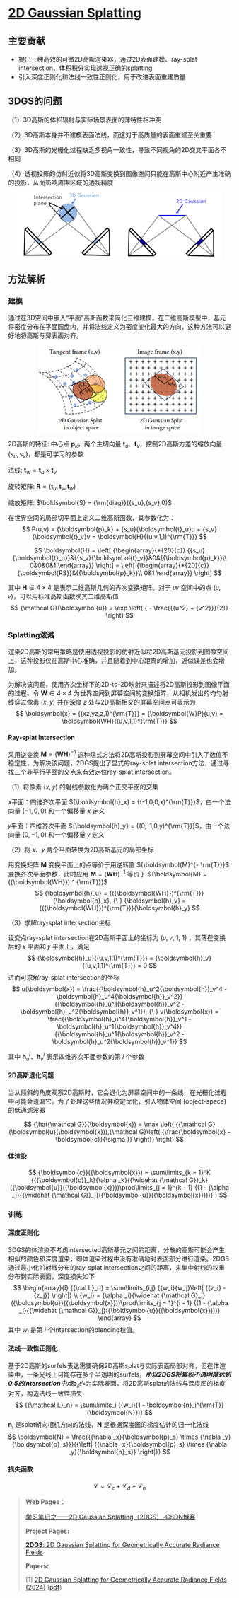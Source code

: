 # [2D Gaussian Splatting](https://surfsplatting.github.io/)

## 主要贡献

- 提出一种高效的可微2D高斯渲染器，通过2D表面建模、ray-splat intersection、体积积分实现透视正确的splatting
- 引入深度正则化和法线一致性正则化，用于改进表面重建质量

## 3DGS的问题

（1）3D高斯的体积辐射与实际场景表面的薄特性相冲突

（2）3D高斯本身并不建模表面法线，而这对于高质量的表面重建至关重要

（3）3D高斯的光栅化过程缺乏多视角一致性，导致不同视角的2D交叉平面各不相同

（4）透视投影的仿射近似将3D高斯变换到图像空间只能在高斯中心附近产生准确的投影，从而影响周围区域的透视精度

<img src="assets/3DGS_VS_2DGS.png" alt="3DGS_VS_2DGS" style="zoom: 80%; display: block; margin-left: auto; margin-right: auto;" />

## 方法解析

### 建模

通过在3D空间中嵌入“平面”高斯函数来简化三维建模，在二维高斯模型中，基元将密度分布在平面圆盘内，并将法线定义为密度变化最大的方向，这种方法可以更好地将高斯与薄表面对齐。

<img src="assets/2DGS_Modeling.png" alt="2DGS_Modeling" style="zoom: 80%; display: block; margin-left: auto; margin-right: auto;" />

2D高斯的特征: 中心点 ${\boldsymbol{p}_k}$，两个主切向量 ${\boldsymbol{t}_u}、{\boldsymbol{t}_v}$，控制2D高斯方差的缩放向量 $({s_u},{s_v})$，都是可学习的参数

法线: ${\boldsymbol{t}_w} = {\boldsymbol{t}_u} \times {\boldsymbol{t}_v}$

旋转矩阵: $\boldsymbol{R} = ({\boldsymbol{t}_u},{\boldsymbol{t}_v},{\boldsymbol{t}_w})$

缩放矩阵: $\boldsymbol{S} = {\rm{diag}}({s_u},{s_v},0)$

在世界空间的局部切平面上定义二维高斯函数，其参数化为：
$$
P(u,v) = {\boldsymbol{p}_k} + {s_u}{\boldsymbol{t}_u}u + {s_v}{\boldsymbol{t}_v}v = \boldsymbol{H}{(u,v,1,1)^{\rm{T}}}
$$

$$
\boldsymbol{H} = \left[ {\begin{array}{*{20}{c}}
{{s_u}{\boldsymbol{t}_u}}&{{s_v}{\boldsymbol{t}_v}}&0&{{\boldsymbol{p}_k}}\\
0&0&0&1
\end{array}} \right] = \left[ {\begin{array}{*{20}{c}}
{\boldsymbol{RS}}&{{\boldsymbol{p}_k}}\\
0&1
\end{array}} \right]
$$

其中 ${\boldsymbol{H} \in 4 \times 4}$ 是表示二维高斯几何的齐次变换矩阵。对于 𝑢𝑣 空间中的点 (𝑢, 𝑣)，可以用标准高斯函数求其二维高斯值
$$
{\mathcal G}(\boldsymbol{u}) = \exp \left( { - \frac{{{u^2} + {v^2}}}{2}} \right)
$$

### Splatting泼溅

渲染2D高斯的常用策略是使用透视投影的仿射近似将2D高斯基元投影到图像空间上，这种投影仅在高斯中心准确，并且随着到中心距离的增加，近似误差也会增加。

为解决该问题，使用齐次坐标下的2D-to-2D映射来描述将2D高斯投影到图像平面的过程，令 ${\boldsymbol{W} \in 4 \times 4}$ 为世界空间到屏幕空间的变换矩阵，从相机发出的均匀射线穿过像素 (𝑥, 𝑦) 并在深度 𝑧 处与2D高斯相交的屏幕空间点可表示为
$$
\boldsymbol{x} = {(xz,yz,z,1)^{\rm{T}}} = {\boldsymbol{W}P}(u,v) = \boldsymbol{WH}{(u,v,1,1)^{\rm{T}}}
$$

#### Ray-splat Intersection

采用逆变换 ${\boldsymbol{M} = ({\boldsymbol{WH}}) ^ {-1}}$ 这种隐式方法将2D高斯投影到屏幕空间中引入了数值不稳定性，为解决该问题，2DGS提出了显式的ray-splat intersection方法，通过寻找三个非平行平面的交点来有效定位ray-splat intersection。

（1）将像素 (𝑥, 𝑦) 的射线参数化为两个正交平面的交集

𝑥平面：四维齐次平面 ${\boldsymbol{h}_x} = {(-1,0,0,x)^{\rm{T}}}$，由一个法向量 $(-1,0,0)$ 和一个偏移量 𝑥 定义

𝑦平面：四维齐次平面 ${\boldsymbol{h}_y} = {(0,-1,0,y)^{\rm{T}}}$，由一个法向量 $(0,-1,0)$ 和一个偏移量 𝑦 定义

（2）将 𝑥、𝑦 两个平面转换为2D高斯基元的局部坐标

用变换矩阵 ${\boldsymbol M}$ 变换平面上的点等价于用逆转置 ${\boldsymbol{M}^{- \rm{T}}}$ 变换齐次平面参数，此时应用 ${\boldsymbol{M} = ({\boldsymbol{WH}}) ^ {-1}}$ 等价于 ${\boldsymbol{M} = ({\boldsymbol{WH}}) ^ {\rm{T}}}$
$$
{\boldsymbol{h}_u} = {({\boldsymbol{WH}})^{\rm{T}}}{\boldsymbol{h}_x}, {\ } 
{\boldsymbol{h}_v} = {({\boldsymbol{WH}})^{\rm{T}}}{\boldsymbol{h}_y}
$$

（3）求解ray-splat intersection坐标

设交点ray-splat intersection在2D高斯平面上的坐标为 (𝑢, 𝑣, 1, 1) ，其落在变换后的 𝑥 平面和 𝑦 平面上，满足
$$
{\boldsymbol{h}_u}{(u,v,1,1)^{\rm{T}}} = {\boldsymbol{h}_v}{(u,v,1,1)^{\rm{T}}} = 0
$$
进而可求解ray-splat intersection的坐标
$$
u(\boldsymbol{x}) = \frac{{\boldsymbol{h}_u^2{\boldsymbol{h}}_v^4 - \boldsymbol{h}_u^4{\boldsymbol{h}}_v^2}}{{\boldsymbol{h}_u^1{\boldsymbol{h}}_v^2 - \boldsymbol{h}_u^2{\boldsymbol{h}}_v^1}}, {\ }
v(\boldsymbol{x}) = \frac{{\boldsymbol{h}_u^4{\boldsymbol{h}}_v^1 - \boldsymbol{h}_u^1{\boldsymbol{h}}_v^4}}{{\boldsymbol{h}_u^1{\boldsymbol{h}}_v^2 - \boldsymbol{h}_u^2{\boldsymbol{h}}_v^1}}
$$

其中 ${\boldsymbol{h}_u^i}、\boldsymbol{h}_v^i$ 表示四维齐次平面参数的第 𝑖 个参数

#### 2D高斯退化问题

当从倾斜的角度观察2D高斯时，它会退化为屏幕空间中的一条线，在光栅化过程中可能会遗漏它。为了处理这些情况并稳定优化，引入物体空间 (object-space) 的低通滤波器

$$
{\hat{\mathcal G}}(\boldsymbol{x}) = \max \left( {{\mathcal G}(\boldsymbol{u}(\boldsymbol{x})),{\mathcal G}\left( {\frac{\boldsymbol{x} - \boldsymbol{c}}{\sigma }} \right)} \right)
$$


#### 体渲染

$$
{\boldsymbol{c}}({\boldsymbol{x}}) = 
\sum\limits_{k = 1}^K {{{\boldsymbol{c}}_k}{\alpha _k}{{\widehat {\mathcal G}}_k}({\boldsymbol{u}}({\boldsymbol{x}}))\prod\limits_{j = 1}^{k - 1} {(1 - {\alpha _j}{{\widehat {\mathcal G}}_j}({\boldsymbol{u}}({\boldsymbol{x}})))} }
$$



### 训练

#### 深度正则化

3DGS的体渲染不考虑intersected高斯基元之间的距离，分散的高斯可能会产生相似的颜色和深度渲染，即体渲染过程中没有准确地对表面部分进行渲染。2DGS通过最小化沿射线分布的ray-splat intersection之间的距离，来集中射线的权重分布到实际表面，深度损失如下
$$
\begin{array}{l}
{{\cal L}_d} = \sum\limits_{i,j} {{w_i}{w_j}\left| {{z_i} - {z_j}} \right|} \\
{w_i} = {\alpha _i}{\widehat {\mathcal G}_i}({\boldsymbol{u}}({\boldsymbol{x}}))\prod\limits_{j = 1}^{i - 1} {(1 - {\alpha _j}{{\widehat {\mathcal G}}_j}({\boldsymbol{u}}({\boldsymbol{x}})))} 
\end{array}
$$
其中 ${w_i}$ 是第 𝑖 个intersection的blending权值。

#### 法线一致性正则化

基于2D高斯的surfels表达需要确保2D高斯splat与实际表面局部对齐，但在体渲染中，一条光线上可能存在多个半透明的surfels，***所以2DGS将累积不透明度达到0.5的intersection中点***$\boldsymbol{p}_𝑠$作为实际表面，将2D高斯splat的法线与深度图的梯度对齐，构造法线一致性损失
$$
{{\mathcal L}_n} = \sum\limits_i {{w_i}(1 - \boldsymbol{n}_i^{\rm{T}}{\boldsymbol{N}})}
$$
$\boldsymbol{n}_i$ 是splat朝向相机方向的法线，$\boldsymbol N$ 是根据深度图的梯度估计的归一化法线
$$
\boldsymbol{N} = \frac{{{\nabla _x}{\boldsymbol{p}_s} \times {\nabla _y}{\boldsymbol{p}_s}}}{{\left| {{\nabla _x}{\boldsymbol{p}_s} \times {\nabla _y}{\boldsymbol{p}_s}} \right|}}
$$

#### 损失函数

$$
{\mathcal L} = {{\mathcal L}_c} + {{\mathcal L}_d} + {{\mathcal L}_n}
$$







>**Web Pages：**
>
>[学习笔记之——2D Gaussian Splatting（2DGS）-CSDN博客](https://blog.csdn.net/gwplovekimi/article/details/139115674)
>
>**Project Pages:**
>
>[**2DGS**: 2D Gaussian Splatting for Geometrically Accurate Radiance Fields](https://surfsplatting.github.io/)
>
>**Papers:**
>
>[1] [2D Gaussian Splatting for Geometrically Accurate Radiance Fields (2024)](https://arxiv.org/abs/2403.17888) ([pdf](./papers/2DGS.pdf))

